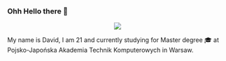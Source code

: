 ### Ohh Hello there 👋

<p align="center">
  <img src="https://user-images.githubusercontent.com/74014874/177021055-ba64a633-382b-4912-a4ed-c039d0779056.gif" max_width="800"/>
</p>

My name is David, I am 21 and currently studying for Master degree 🎓 at Pojsko-Japońska Akademia Technik Komputerowych in Warsaw.


